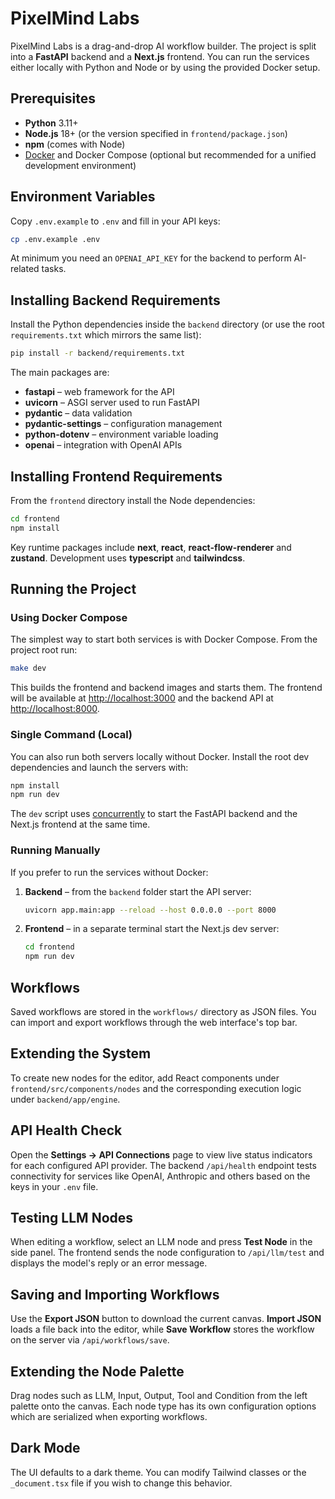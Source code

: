 # PixelMind Labs

PixelMind Labs is a drag-and-drop AI workflow builder. The project is split into
a **FastAPI** backend and a **Next.js** frontend. You can run the services
either locally with Python and Node or by using the provided Docker setup.

## Prerequisites

* **Python** 3.11+
* **Node.js** 18+ (or the version specified in `frontend/package.json`)
* **npm** (comes with Node)
* [Docker](https://www.docker.com/) and Docker Compose (optional but
  recommended for a unified development environment)

## Environment Variables

Copy `.env.example` to `.env` and fill in your API keys:

```bash
cp .env.example .env
```

At minimum you need an `OPENAI_API_KEY` for the backend to perform AI-related
tasks.

## Installing Backend Requirements

Install the Python dependencies inside the `backend` directory (or use the root
`requirements.txt` which mirrors the same list):

```bash
pip install -r backend/requirements.txt
```

The main packages are:

* **fastapi** – web framework for the API
* **uvicorn** – ASGI server used to run FastAPI
* **pydantic** – data validation
* **pydantic-settings** – configuration management
* **python-dotenv** – environment variable loading
* **openai** – integration with OpenAI APIs

## Installing Frontend Requirements

From the `frontend` directory install the Node dependencies:

```bash
cd frontend
npm install
```

Key runtime packages include **next**, **react**, **react-flow-renderer** and
**zustand**. Development uses **typescript** and **tailwindcss**.

## Running the Project

### Using Docker Compose

The simplest way to start both services is with Docker Compose. From the project
root run:

```bash
make dev
```

This builds the frontend and backend images and starts them. The frontend will
be available at <http://localhost:3000> and the backend API at
<http://localhost:8000>.

### Single Command (Local)

You can also run both servers locally without Docker. Install the root dev
dependencies and launch the servers with:

```bash
npm install
npm run dev
```

The `dev` script uses [concurrently](https://www.npmjs.com/package/concurrently)
to start the FastAPI backend and the Next.js frontend at the same time.

### Running Manually

If you prefer to run the services without Docker:

1. **Backend** – from the `backend` folder start the API server:

   ```bash
   uvicorn app.main:app --reload --host 0.0.0.0 --port 8000
   ```

2. **Frontend** – in a separate terminal start the Next.js dev server:

   ```bash
   cd frontend
   npm run dev
   ```

## Workflows

Saved workflows are stored in the `workflows/` directory as JSON files. You can
import and export workflows through the web interface's top bar.

## Extending the System

To create new nodes for the editor, add React components under
`frontend/src/components/nodes` and the corresponding execution logic under
`backend/app/engine`.

## API Health Check

Open the **Settings → API Connections** page to view live status indicators for
each configured API provider. The backend `/api/health` endpoint tests
connectivity for services like OpenAI, Anthropic and others based on the keys in
your `.env` file.

## Testing LLM Nodes

When editing a workflow, select an LLM node and press **Test Node** in the side
panel. The frontend sends the node configuration to `/api/llm/test` and displays
the model's reply or an error message.

## Saving and Importing Workflows

Use the **Export JSON** button to download the current canvas. **Import JSON**
loads a file back into the editor, while **Save Workflow** stores the workflow on
the server via `/api/workflows/save`.

## Extending the Node Palette

Drag nodes such as LLM, Input, Output, Tool and Condition from the left palette
onto the canvas. Each node type has its own configuration options which are
serialized when exporting workflows.

## Dark Mode

The UI defaults to a dark theme. You can modify Tailwind classes or the
`_document.tsx` file if you wish to change this behavior.
